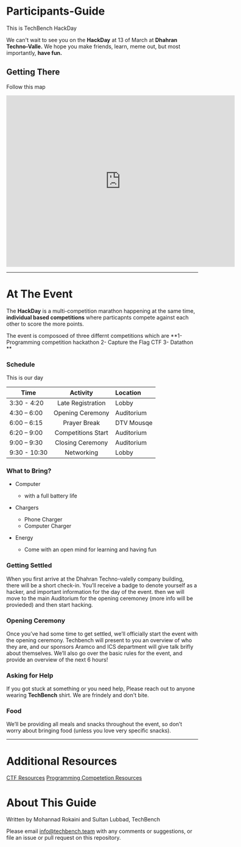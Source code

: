 # Participants-Guide
This is TechBench HackDay

We can't wait to see you on the **HackDay** at 13 of March at **Dhahran Techno-Valle.** We hope you make friends, learn, meme out, but most importantly, **have fun.**

## Getting There

Follow this map 

<iframe src="https://www.google.com/maps/embed?pb=!1m18!1m12!1m3!1d2124.2201910142694!2d50.158633749923816!3d26.301161755360546!2m3!1f0!2f0!3f0!3m2!1i1024!2i768!4f13.1!3m3!1m2!1s0x3e49e6497e9662ab%3A0xb151675e3859a3db!2sDhahran+Techno+Valley+Company!5e0!3m2!1sen!2ssa!4v1552381230365" width="600" height="450" frameborder="0" style="border:0" allowfullscreen></iframe>

----


# At The Event

The **HackDay** is a multi-competition marathon happening at the same time, **individual based competitions** where particapnts compete against each other to score the more points.

The event is composoed of three differnt competitions which are 
**1- Programming competition hackathon
2- Capture the Flag CTF
3- Datathon **


###  Schedule


This is our day 

| Time          | Activity         | Location  |
| ------------- |:----------------:|:----------|
| 3:30 - 4:20   |Late Registration |Lobby      |
| 4:30 – 6:00   |Opening Ceremony  |Auditorium |
| 6:00 – 6:15   |Prayer Break      |DTV Mousqe |
| 6:20 – 9:00   |Competitions Start|Auditorium |
| 9:00 – 9:30   |Closing Ceremony  |Auditorium |
| 9:30 - 10:30  |Networking        |Lobby      |


###  What to Bring?

-   Computer
    -  with a full battery life
    
-   Chargers
    -   Phone Charger
    -   Computer Charger

-   Energy 
    -   Come with an open mind for learning and having fun
    

### Getting Settled

When you first arrive at the Dhahran Techno-valelly company building, there will be a short
check-in. You’ll receive a badge to denote yourself as a hacker, and important information for the day of the event.
then we will move to the main Auditorium for the opening ceremoney (more info will be provieded) and then start hacking.

### Opening Ceremony

Once you’ve had some time to get settled, we’ll officially start the
event with the opening ceremony. Techbench will present to you an overview of who they are, and our sponsors Aramco and ICS department will give talk brifly about themselves. We’ll also go over the basic rules for the event, and provide an overview of the next 6 hours!


### Asking for Help

If you got stuck at something or you need help, Please reach out to anyone wearing **TechBench** shirt.
We are frindely and don't bite.


### Food

We’ll be providing all meals and snacks throughout the event, so don’t
worry about bringing food (unless you love very specific snacks). 



----


# Additional Resources

[CTF Resources](https://ctfs.github.io/resources/)
[Programming Competetion Resources](https://github.com/lnishan/awesome-competitive-programming)


# About This Guide

Written by Mohannad Rokaini and Sultan Lubbad, TechBench

Please email [info@techbench.team](mailto:info@techbench.team) with any
comments or suggestions, or file an issue or pull request on this
repository.




   

    

 

    
    
    
    
